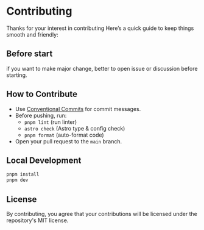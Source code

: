 
# Contributing

Thanks for your interest in contributing Here’s a quick guide to keep things smooth and friendly:

## Before start
if you want to make major change, better to open issue or discussion before starting.

## How to Contribute

- Use [Conventional Commits](https://www.conventionalcommits.org/) for commit messages.
- Before pushing, run:
  - `pnpm lint` (run linter)
  - `astro check` (Astro type & config check)
  - `pnpm format` (auto-format code)
- Open your pull request to the `main` branch.

## Local Development

```sh
pnpm install
pnpm dev
```

## License

By contributing, you agree that your contributions will be licensed under the repository's MIT license.
